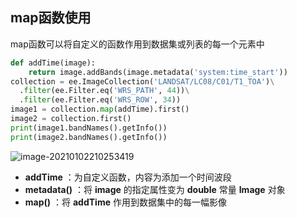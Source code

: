 ## map函数使用

map函数可以将自定义的函数作用到数据集或列表的每一个元素中

```python
def addTime(image):
    return image.addBands(image.metadata('system:time_start'))
collection = ee.ImageCollection('LANDSAT/LC08/C01/T1_TOA')\
  .filter(ee.Filter.eq('WRS_PATH', 44))\
  .filter(ee.Filter.eq('WRS_ROW', 34))
image1 = collection.map(addTime).first()
image2 = collection.first()
print(image1.bandNames().getInfo())
print(image2.bandNames().getInfo())
```

![image-20210102210253419](https://img2020.cnblogs.com/blog/2213660/202101/2213660-20210102210253738-1554538602.png)

- **addTime** ：为自定义函数，内容为添加一个时间波段
- **metadata()** ：将 **image** 的指定属性变为 **double** 常量 **Image** 对象
- **map()** ：将 **addTime** 作用到数据集中的每一幅影像